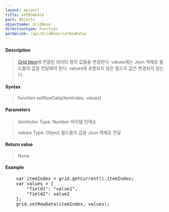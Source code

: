 ```yaml
---
layout: apipost
title: setRowData
part: Objects
objectname: GridBase
directiontype: Function
permalink: /api/GridBase/setRowData/
---
```



#### Description

> [Grid Item](/api/GridBase/)에 연결된 데이터 행의 값들을 변경한다. values에는 Json 객체로 필드들의 값을 전달해야 한다.
> values에 포함되지 않은 필드의 값은 변경되지 않는다.

#### Syntax

> function setRowData(itemIndex, values)

#### Parameters

> *itemIndex*
> Type: Number
> 아이템 인덱스

> *values*
> Type: Object
> 필드들의 값을 Json 객체로 전달

#### Return value

> None.

#### Example

<pre class="prettyprint">
    var itemIndex = grid.getCurrent().itemIndex;
    var values = {
        "field1": "value1",
        "field2": value2
    };
    grid.setRowData(itemIndex, values);
</pre>




